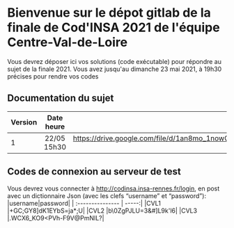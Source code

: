 # Bienvenue sur le dépot gitlab de la finale de Cod'INSA 2021 de l'équipe Centre-Val-de-Loire
Vous devrez déposer ici vos solutions (code exécutable) pour répondre au sujet de la finale 2021. Vous avez jusqu'au dimanche 23 mai 2021, à 19h30 précises pour rendre vos codes

## Documentation du sujet
|Version | Date heure     |lien      |
| :--------------- |:---------------:| -----:|
| 1 |22/05 15h30    |https://drive.google.com/file/d/1an8mo_1nowGP6dou8U79EBBnEiIj4bUR/view?usp=sharing |

## Codes de connexion au serveur de test
Vous devrez vous connecter à http://codinsa.insa-rennes.fr/login, en post avec un dictionnaire Json (avec les clefs “username” et “password”):
|username|password|
| :--------------- | -----:|
|CVL1 |+GC;GY8]dK1EYbS=ja*;U|
|CVL2 |b\\0ZgPJLU=3&#]L9k'l6|
|CVL3 |.WCX6_KO9<PVh-F9V@PmNlL?|
